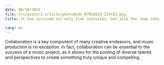 ```yaml
---
date: 08/10/2021
file: src/asset/1-article/photomode_07052024_224722.png
title: it has survived not only five centuries, but also the leap into electronic typesetting, remaining essentially unchanged. It was popularised in the 1960s with the.

lang: en
---
```


Collaboration is a key component of many creative endeavors, and music production is no exception. In fact, collaboration can be essential to the success of a music project, as it allows for the pooling of diverse talents and perspectives to create something truly unique and compelling.

